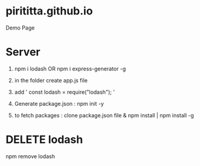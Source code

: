 # pirititta.github.io
Demo Page


# Server

1. npm i lodash
OR
npm i express-generator -g

2. in the folder create app.js file

3. add ' const lodash = require("lodash"); '

4. Generate package.json : npm init -y

5. to fetch packages : clone package.json file & npm install | npm install -g 

# DELETE lodash
npm remove lodash
